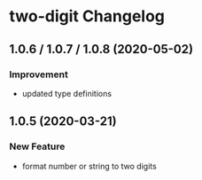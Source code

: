 # two-digit Changelog

## 1.0.6 / 1.0.7 / 1.0.8 (2020-05-02)

### Improvement

- updated type definitions

## 1.0.5 (2020-03-21)

### New Feature

- format number or string to two digits
